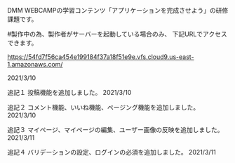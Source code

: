 DMM WEBCAMPの学習コンテンツ「アプリケーションを完成させよう」の研修課題です。

#製作中の為、製作者がサーバーを起動している場合のみ、 下記URLでアクセスできます。

https://54fd7f56ca454e199184f37a18f51e9e.vfs.cloud9.us-east-1.amazonaws.com/

2021/3/10

追記１
投稿機能を追加しました。
2021/3/10

追記２
コメント機能、いいね機能、ページング機能を追加しました。
2021/3/10

追記３
マイページ、マイページの編集、ユーザー画像の反映を追加しました。
2021/3/11

追記４
バリデーションの設定、ログインの必須を追加しました。
2021/3/11